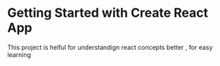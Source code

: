 # Getting Started with Create React App
This project is helful for understandign react concepts better , for easy learning 


 
 
